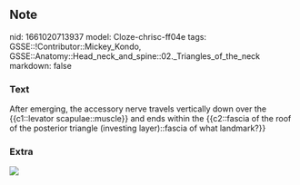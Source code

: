 ## Note
nid: 1661020713937
model: Cloze-chrisc-ff04e
tags: GSSE::!Contributor::Mickey_Kondo, GSSE::Anatomy::Head_neck_and_spine::02._Triangles_of_the_neck
markdown: false

### Text
After emerging, the accessory nerve travels vertically down over the {{c1::levator scapulae::muscle}} and ends within the {{c2::fascia of the roof of the posterior triangle (investing layer)::fascia of what landmark?}}

### Extra
<img src="prn85368DS.jpg">
